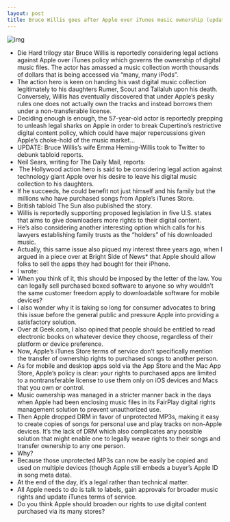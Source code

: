 ```yaml
---
layout: post
title: Bruce Willis goes after Apple over iTunes music ownership (update- wife debunks)
---
```

![img](http://media.idownloadblog.com/wp-content/uploads/2012/09/Bruce-Willis-Sin-City-001.jpg)
* Die Hard trilogy star Bruce Willis is reportedly considering legal actions against Apple over iTunes policy which governs the ownership of digital music files. The actor has amassed a music collection worth thousands of dollars that is being accessed via “many, many iPods”.
* The action hero is keen on handing his vast digital music collection legitimately to his daughters Rumer, Scout and Tallaluh upon his death. Conversely, Willis has eventually discovered that under Apple’s pesky rules one does not actually own the tracks and instead borrows them under a non-transferable license.
* Deciding enough is enough, the 57-year-old actor is reportedly prepping to unleash legal sharks on Apple in order to break Cupertino’s restrictive digital content policy, which could have major repercussions given Apple’s choke-hold of the music market…
* UPDATE: Bruce Willis’s wife Emma Heming-Willis took to Twitter to debunk tabloid reports.
* Neil Sears, writing for The Daily Mail, reports:
*  The Hollywood action hero is said to be considering legal action against technology giant Apple over his desire to leave his digital music collection to his daughters.
* If he succeeds, he could benefit not just himself and his family but the millions who have purchased songs from Apple’s iTunes Store.
* British tabloid The Sun also published the story.
* Willis is reportedly supporting proposed legislation in five U.S. states that aims to give downloaders more rights to their digital content.
* He’s also considering another interesting option which calls for his lawyers establishing family trusts as the “holders” of his downloaded music.
* Actually, this same issue also piqued my interest three years ago, when I argued in a piece over at Bright Side of News* that Apple should allow folks to sell the apps they had bought for their iPhone.
* I wrote:
* When you think of it, this should be imposed by the letter of the law. You can legally sell purchased boxed software to anyone so why wouldn’t the same customer freedom apply to downloadable software for mobile devices?
* I also wonder why it is taking so long for consumer advocates to bring this issue before the general public and pressure Apple into providing a satisfactory solution.
* Over at Geek.com, I also opined that people should be entitled to read electronic books on whatever device they choose, regardless of their platform or device preference.
* Now, Apple’s iTunes Store terms of service don’t specifically mention the transfer of ownership rights to purchased songs to another person.
* As for mobile and desktop apps sold via the App Store and the Mac App Store, Apple’s policy is clear: your rights to purchased apps are limited to a nontransferable license to use them only on iOS devices and Macs that you own or control.
* Music ownership was managed in a stricter manner back in the days when Apple had been enclosing music files in its FairPlay digital rights management solution to prevent unauthorized use.
* Then Apple dropped DRM in favor of unprotected MP3s, making it easy to create copies of songs for personal use and play tracks on non-Apple devices. It’s the lack of DRM which also complicates any possible solution that might enable one to legally weave rights to their songs and transfer ownership to any one person.
* Why?
* Because those unprotected MP3s can now be easily be copied and used on multiple devices (though Apple still embeds a buyer’s Apple ID in song meta data).
* At the end of the day, it’s a legal rather than technical matter.
* All Apple needs to do is talk to labels, gain approvals for broader music rights and update iTunes terms of service.
* Do you think Apple should broaden our rights to use digital content purchased via its many stores?

